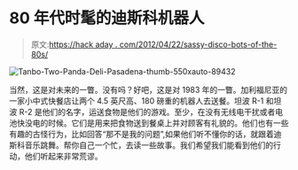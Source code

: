 # 80 年代时髦的迪斯科机器人

> 原文:[https://hack aday . com/2012/04/22/sassy-disco-bots-of-the-80s/](https://hackaday.com/2012/04/22/sassy-disco-bots-of-the-80s/)

![](../Images/25ba0d03f91989248b98dc2b039d0f5e.png "Tanbo-Two-Panda-Deli-Pasadena-thumb-550xauto-89432")

当然，这是对未来的一瞥。没有吗？好吧，这是对 1983 年的一瞥。加利福尼亚的一家小中式快餐店让两个 4.5 英尺高、180 磅重的机器人去送餐。坦波 R-1 和坦波 R-2 是他们的名字，运送食物是他们的游戏。至少，在没有无线电干扰或者电池快没电的时候。它们是用来把食物送到餐桌上并对顾客有礼貌的。他们也有一些有趣的古怪行为，比如回答“那不是我的问题”,如果他们听不懂你的话，就跟着迪斯科音乐跳舞。帮你自己一个忙，去读一些故事。我们希望我们能看到他们的行动，他们听起来非常荒谬。
